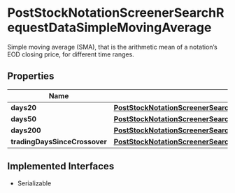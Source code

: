 

# PostStockNotationScreenerSearchRequestDataSimpleMovingAverage

Simple moving average (SMA), that is the arithmetic mean of a notation’s EOD closing price, for different time ranges.

## Properties

Name | Type | Description | Notes
------------ | ------------- | ------------- | -------------
**days20** | [**PostStockNotationScreenerSearchRequestDataSimpleMovingAverageDays20**](PostStockNotationScreenerSearchRequestDataSimpleMovingAverageDays20.md) |  |  [optional]
**days50** | [**PostStockNotationScreenerSearchRequestDataSimpleMovingAverageDays50**](PostStockNotationScreenerSearchRequestDataSimpleMovingAverageDays50.md) |  |  [optional]
**days200** | [**PostStockNotationScreenerSearchRequestDataSimpleMovingAverageDays200**](PostStockNotationScreenerSearchRequestDataSimpleMovingAverageDays200.md) |  |  [optional]
**tradingDaysSinceCrossover** | [**PostStockNotationScreenerSearchRequestDataSimpleMovingAverageTradingDaysSinceCrossover**](PostStockNotationScreenerSearchRequestDataSimpleMovingAverageTradingDaysSinceCrossover.md) |  |  [optional]


## Implemented Interfaces

* Serializable


